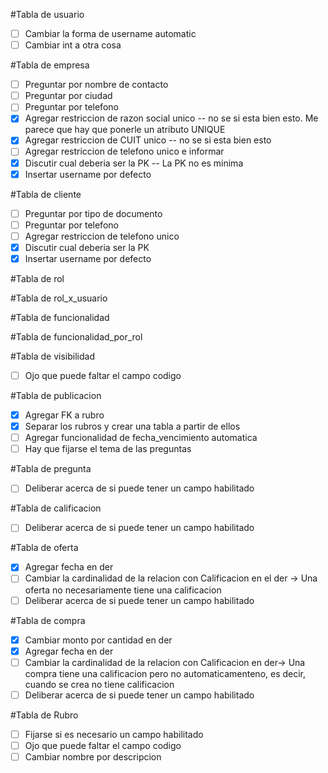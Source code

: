 #Tabla de usuario
- [ ] Cambiar la forma de username automatic
- [ ] Cambiar int a otra cosa

#Tabla de empresa
- [ ] Preguntar por nombre de contacto
- [ ] Preguntar por ciudad
- [ ] Preguntar por telefono
- [x] Agregar restriccion de razon social unico -- no se si esta bien esto. Me parece que hay que ponerle un atributo UNIQUE
- [x] Agregar restriccion de CUIT unico -- no se si esta bien esto
- [ ] Agregar restriccion de telefono unico e informar
- [x] Discutir cual deberia ser la PK -- La PK no es minima
- [x] Insertar username por defecto

#Tabla de cliente
- [ ] Preguntar por tipo de documento
- [ ] Preguntar por telefono
- [ ] Agregar restriccion de telefono unico
- [x] Discutir cual deberia ser la PK
- [x] Insertar username por defecto

#Tabla de rol

#Tabla de rol_x_usuario

#Tabla de funcionalidad

#Tabla de funcionalidad_por_rol

#Tabla de visibilidad
- [ ] Ojo que puede faltar el campo codigo

#Tabla de publicacion
- [x] Agregar FK a rubro
- [x] Separar los rubros y crear una tabla a partir de ellos
- [ ] Agregar funcionalidad de fecha_vencimiento automatica
- [ ] Hay que fijarse el tema de las preguntas

#Tabla de pregunta
- [ ] Deliberar acerca de si puede tener un campo habilitado

#Tabla de calificacion
- [ ] Deliberar acerca de si puede tener un campo habilitado

#Tabla de oferta
- [x] Agregar fecha en der
- [ ] Cambiar la cardinalidad de la relacion con Calificacion en el der -> Una oferta no necesariamente tiene una calificacion
- [ ] Deliberar acerca de si puede tener un campo habilitado

#Tabla de compra
- [x] Cambiar monto por cantidad en der
- [x] Agregar fecha en der
- [ ] Cambiar la cardinalidad de la relacion con Calificacion en der-> Una compra tiene una calificacion pero no automaticamenteno, es decir, cuando se crea no tiene calificacion
- [ ] Deliberar acerca de si puede tener un campo habilitado

#Tabla de Rubro
- [ ] Fijarse si es necesario un campo habilitado
- [ ] Ojo que puede faltar el campo codigo
- [ ] Cambiar nombre por descripcion
